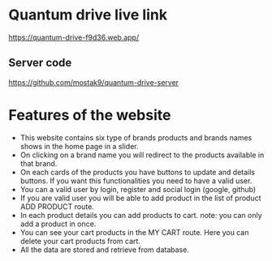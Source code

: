 # Quantum drive live link

https://quantum-drive-f9d36.web.app/

## Server code
https://github.com/mostak9/quantum-drive-server


# Features of the website

- This website contains six type of brands products and brands names shows in the home page in a slider.
- On clicking on a brand name you will redirect to the products available in that brand.
- On each cards of the products you have buttons to update and details buttons. If you want this functionalities you need to have a valid user.
- You can a valid user by login, register and social login (google, github)
- If you are valid user you will be able to add product in the list of product ADD PRODUCT route.
- In each product details you can add products to cart. note: you can only add a product in once.
- You can see your cart products in the MY CART route. Here you can delete your cart products from cart.
- All the data  are stored and retrieve from database.
